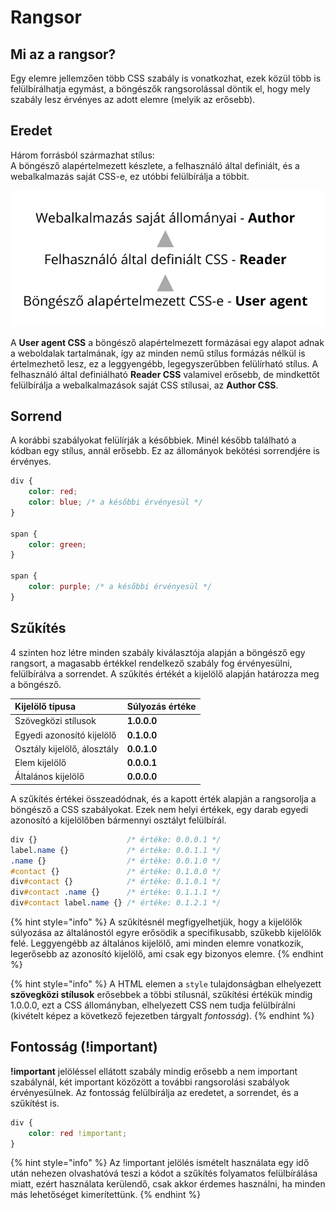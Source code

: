 # Rangsor

## Mi az a rangsor?

Egy elemre jellemzően több CSS szabály is vonatkozhat, ezek közül több is felülbírálhatja egymást, a böngészők rangsorolással döntik el, hogy mely szabály lesz érvényes az adott elemre \(melyik az erősebb\).

## Eredet

Három forrásból származhat stílus:  
A böngésző alapértelmezett készlete, a felhasználó által definiált, és a webalkalmazás saját CSS-e, ez utóbbi felülbírálja a többit.

![](../.gitbook/assets/rangsor.png)

A **User agent CSS** a böngésző alapértelmezett formázásai egy alapot adnak a weboldalak tartalmának, így az minden nemű stílus formázás nélkül is értelmezhető lesz, ez a leggyengébb, legegyszerűbben felülírható stílus. A felhasználó által definiálható **Reader CSS** valamivel erősebb, de mindkettőt felülbírálja a webalkalmazások saját CSS stílusai, az **Author CSS**. 

## Sorrend

A korábbi szabályokat  felülírják a későbbiek. Minél később található a kódban egy stílus, annál erősebb. Ez az állományok bekötési sorrendjére is érvényes.

```css
div {
    color: red;
    color: blue; /* a későbbi érvényesül */
}

span {
    color: green;
}

span {
    color: purple; /* a későbbi érvényesül */
}
```

## Szűkítés

4 szinten hoz létre minden szabály kiválasztója alapján a böngésző egy rangsort, a magasabb értékkel rendelkező szabály fog érvényesülni, felülbírálva a sorrendet. A szűkítés értékét a kijelölő alapján határozza meg a böngésző.

| Kijelölő típusa | Súlyozás értéke |
| :--- | :--- |
| Szövegközi stílusok | **1.0.0.0** |
| Egyedi azonosító kijelölő | **0.1.0.0** |
| Osztály kijelölő, álosztály | **0.0.1.0** |
| Elem kijelölő | **0.0.0.1** |
| Általános kijelölő | **0.0.0.0** |

A szűkítés értékei összeadódnak, és a kapott érték alapján a rangsorolja a böngésző a CSS szabályokat. Ezek nem helyi értékek, egy darab egyedi azonosító a kijelölőben bármennyi osztályt felülbírál.

```css
div {}                    /* értéke: 0.0.0.1 */
label.name {}             /* értéke: 0.0.1.1 */
.name {}                  /* értéke: 0.0.1.0 */
#contact {}               /* értéke: 0.1.0.0 */
div#contact {}            /* értéke: 0.1.0.1 */
div#contact .name {}      /* értéke: 0.1.1.1 */
div#contact label.name {} /* értéke: 0.1.2.1 */
```

{% hint style="info" %}
A szűkítésnél megfigyelhetjük, hogy a kijelölők súlyozása az általánostól egyre erősödik a specifikusabb, szűkebb kijelölők felé. Leggyengébb az általános kijelölő, ami minden elemre vonatkozik, legerősebb az azonosító kijelölő, ami csak egy bizonyos elemre.
{% endhint %}

{% hint style="info" %}
A HTML elemen a `style` tulajdonságban elhelyezett **szövegközi stílusok** erősebbek a többi stílusnál, szűkítési értékük mindig 1.0.0.0, ezt a CSS állományban, elhelyezett  CSS nem tudja felülbírálni \(kivételt képez a következő fejezetben tárgyalt _fontosság_\).
{% endhint %}

## Fontosság \(!important\)

**!important** jelöléssel ellátott szabály mindig erősebb a nem important szabálynál, két important közözött a további rangsorolási szabályok érvényesülnek. Az fontosság felülbírálja az eredetet, a sorrendet, és a szűkítést is.

```css
div {
    color: red !important;
}
```

{% hint style="info" %}
Az !important jelölés ismételt használata egy idő után nehezen olvashatóvá teszi a kódot a szűkítés folyamatos felülbírálása miatt, ezért használata kerülendő, csak akkor érdemes használni, ha minden más lehetőséget kimerítettünk.
{% endhint %}

